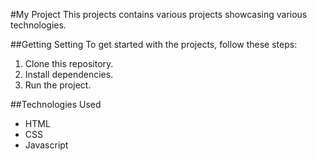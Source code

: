 #My Project
This projects contains various projects showcasing various technologies.

##Getting Setting
To get started with the projects, follow these steps:
1. Clone this repository.
2. Install dependencies.
3. Run the project.

##Technologies Used
- HTML
- CSS
- Javascript
